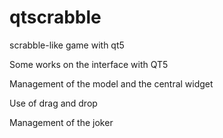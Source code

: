 # qtscrabble
scrabble-like game with qt5

Some works on the interface with QT5 

Management of the model and the central widget 

Use of drag and drop

Management of the joker 


